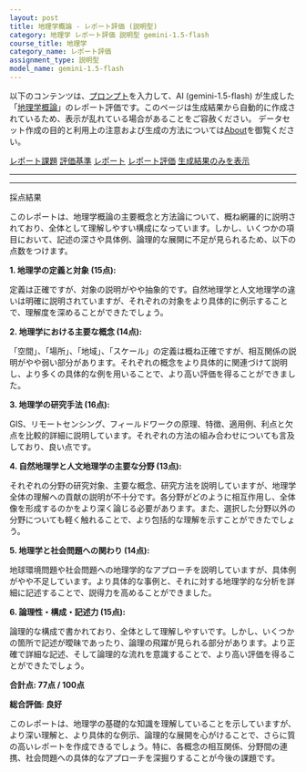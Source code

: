 ```yaml
---
layout: post
title: 地理学概論 - レポート評価 (説明型)
category: 地理学 レポート評価 説明型 gemini-1.5-flash
course_title: 地理学
category_name: レポート評価
assignment_type: 説明型
model_name: gemini-1.5-flash
---
```


以下のコンテンツは、[プロンプト](https://github.com/takedatoshiyuki/synthetic_assignments/tree/main/generated/地理学/gemini-1.5-flash/prompt_レポート評価-説明型.md)を入力して、AI (gemini-1.5-flash) が生成した「[地理学概論](/contents/地理学/)」のレポート評価です。このページは生成結果から自動的に作成されているため、表示が乱れている場合があることをご容赦ください。
データセット作成の目的と利用上の注意および生成の方法については[About](/About)を御覧ください。

[レポート課題](../レポート課題-説明型)
[評価基準](../評価基準-説明型)
[レポート](../レポート-説明型)
[レポート評価](../レポート評価-説明型)
[生成結果のみを表示](https://github.com/takedatoshiyuki/synthetic_assignments/tree/main/generated/地理学/gemini-1.5-flash/レポート評価-説明型.md)
  

***
***
  
採点結果

このレポートは、地理学概論の主要概念と方法論について、概ね網羅的に説明されており、全体として理解しやすい構成になっています。しかし、いくつかの項目において、記述の深さや具体例、論理的な展開に不足が見られるため、以下の点数をつけます。


**1. 地理学の定義と対象 (15点):**

定義は正確ですが、対象の説明がやや抽象的です。自然地理学と人文地理学の違いは明確に説明されていますが、それぞれの対象をより具体的に例示することで、理解度を深めることができたでしょう。


**2. 地理学における主要な概念 (14点):**

「空間」、「場所」、「地域」、「スケール」の定義は概ね正確ですが、相互関係の説明がやや弱い部分があります。それぞれの概念をより具体的に関連づけて説明し、より多くの具体的な例を用いることで、より高い評価を得ることができました。


**3. 地理学の研究手法 (16点):**

GIS、リモートセンシング、フィールドワークの原理、特徴、適用例、利点と欠点を比較的詳細に説明しています。それぞれの方法の組み合わせについても言及しており、良い点です。


**4. 自然地理学と人文地理学の主要な分野 (13点):**

それぞれの分野の研究対象、主要な概念、研究方法を説明していますが、地理学全体の理解への貢献の説明が不十分です。各分野がどのように相互作用し、全体像を形成するのかをより深く論じる必要があります。また、選択した分野以外の分野についても軽く触れることで、より包括的な理解を示すことができたでしょう。


**5. 地理学と社会問題への関わり (14点):**

地球環境問題や社会問題への地理学的なアプローチを説明していますが、具体例がやや不足しています。より具体的な事例と、それに対する地理学的な分析を詳細に記述することで、説得力を高めることができました。


**6. 論理性・構成・記述力 (15点):**

論理的な構成で書かれており、全体として理解しやすいです。しかし、いくつかの箇所で記述が曖昧であったり、論理の飛躍が見られる部分があります。より正確で詳細な記述、そして論理的な流れを意識することで、より高い評価を得ることができたでしょう。


**合計点: 77点 / 100点**

**総合評価: 良好**

このレポートは、地理学の基礎的な知識を理解していることを示していますが、より深い理解と、より具体的な例示、論理的な展開を心がけることで、さらに質の高いレポートを作成できるでしょう。特に、各概念の相互関係、分野間の連携、社会問題への具体的なアプローチを深掘りすることが今後の課題です。
